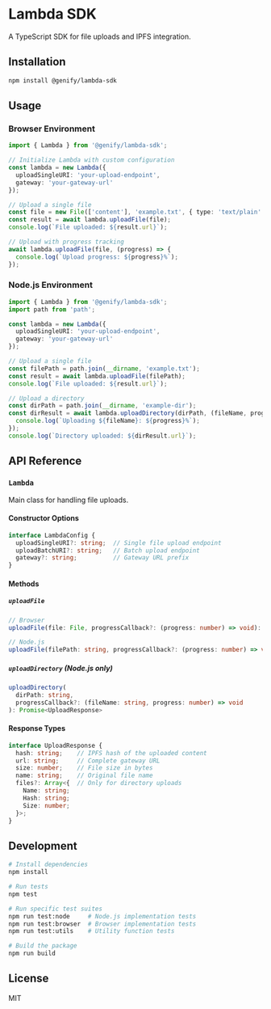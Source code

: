 # Lambda SDK

A TypeScript SDK for file uploads and IPFS integration.

## Installation

```bash
npm install @genify/lambda-sdk
```

## Usage

### Browser Environment

```typescript
import { Lambda } from '@genify/lambda-sdk';

// Initialize Lambda with custom configuration
const lambda = new Lambda({
  uploadSingleURI: 'your-upload-endpoint',
  gateway: 'your-gateway-url'
});

// Upload a single file
const file = new File(['content'], 'example.txt', { type: 'text/plain' });
const result = await lambda.uploadFile(file);
console.log(`File uploaded: ${result.url}`);

// Upload with progress tracking
await lambda.uploadFile(file, (progress) => {
  console.log(`Upload progress: ${progress}%`);
});
```

### Node.js Environment

```typescript
import { Lambda } from '@genify/lambda-sdk';
import path from 'path';

const lambda = new Lambda({
  uploadSingleURI: 'your-upload-endpoint',
  gateway: 'your-gateway-url'
});

// Upload a single file
const filePath = path.join(__dirname, 'example.txt');
const result = await lambda.uploadFile(filePath);
console.log(`File uploaded: ${result.url}`);

// Upload a directory
const dirPath = path.join(__dirname, 'example-dir');
const dirResult = await lambda.uploadDirectory(dirPath, (fileName, progress) => {
  console.log(`Uploading ${fileName}: ${progress}%`);
});
console.log(`Directory uploaded: ${dirResult.url}`);
```

## API Reference

### `Lambda`

Main class for handling file uploads.

#### Constructor Options

```typescript
interface LambdaConfig {
  uploadSingleURI?: string;  // Single file upload endpoint
  uploadBatchURI?: string;   // Batch upload endpoint
  gateway?: string;          // Gateway URL prefix
}
```

#### Methods

##### `uploadFile`
```typescript
// Browser
uploadFile(file: File, progressCallback?: (progress: number) => void): Promise<UploadResponse>

// Node.js
uploadFile(filePath: string, progressCallback?: (progress: number) => void): Promise<UploadResponse>
```

##### `uploadDirectory` (Node.js only)
```typescript
uploadDirectory(
  dirPath: string, 
  progressCallback?: (fileName: string, progress: number) => void
): Promise<UploadResponse>
```

#### Response Types

```typescript
interface UploadResponse {
  hash: string;    // IPFS hash of the uploaded content
  url: string;     // Complete gateway URL
  size: number;    // File size in bytes
  name: string;    // Original file name
  files?: Array<{  // Only for directory uploads
    Name: string;
    Hash: string;
    Size: number;
  }>;
}
```

## Development

```bash
# Install dependencies
npm install

# Run tests
npm test

# Run specific test suites
npm run test:node     # Node.js implementation tests
npm run test:browser  # Browser implementation tests
npm run test:utils    # Utility function tests

# Build the package
npm run build
```

## License

MIT